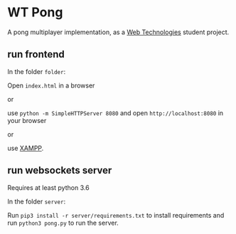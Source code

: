 WT Pong
=======

A pong multiplayer implementation, as a [Web Technologies](http://kti.tugraz.at/staff/vsabol/courses/wt/) student project.


run frontend
------------

In the folder `folder`:

Open `index.html` in a browser

or

use `python -m SimpleHTTPServer 8080` and open `http://localhost:8080` in your browser

or

use [XAMPP](https://www.apachefriends.org/index.html).


run websockets server
---------------------

Requires at least python 3.6

In the folder `server`:

Run `pip3 install -r server/requirements.txt` to install requirements and run `python3 pong.py` to run the server.
